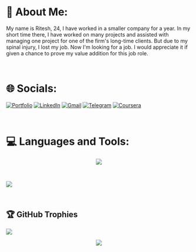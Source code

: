 # 💫 About Me:
My name is Ritesh, 24, I have worked in a smaller company for a year. In my short time there, I have worked on many projects and assisted with managing one project for one of the firm's long-time clients. But due to my spinal injury, I lost my job. Now I'm looking for a job. I would appreciate it if given a chance to prove my value addition for this job role.  

<br>

# 🌐 Socials:
[![Portfolio](https://img.shields.io/badge/website-000000?style=for-the-badge&logo=About.me&logoColor=white)](https://portfolio-riteshkamdi.vercel.app/) 
[![LinkedIn](https://img.shields.io/badge/LinkedIn-0077B5?style=for-the-badge&logo=linkedin&logoColor=white)](https://linkedin.com/in/https://www.linkedin.com/in/ritesh-kamdi) 
[![Gmail](https://img.shields.io/badge/Gmail-D14836?style=for-the-badge&logo=gmail&logoColor=white)](mailto:riteshkamdi@gmail.com) 
[![Telegram](https://img.shields.io/badge/Telegram-2CA5E0?style=for-the-badge&logo=telegram&logoColor=white)](https://t.me/KadvaSaach) 
[![Coursera](https://img.shields.io/badge/Coursera-0056D2?style=for-the-badge&logo=Coursera&logoColor=whit)](https://www.coursera.org/user/faeaf3685316cd9a623873d3a586d6f1) 


<br>

# 💻 Languages and Tools:
<p align="center">
  <a href="https://skillicons.dev">
    <img src="https://skillicons.dev/icons?i=cpp,c,cs,java,js,html,css,react,nextjs,tailwind,ts,git,python,tensorflow,django,pytorch,sqlite,mysql,mongodb,r,gcp,unity,vscode,eclipse,linux,postman" />
  </a>
</p>

<br>

<!-- ![](https://github-readme-stats.vercel.app/api?username=KadvaSaach&theme=radical&hide_border=false&include_all_commits=true&count_private=true)<br/>
![](https://github-readme-streak-stats.herokuapp.com/?user=KadvaSaach&theme=radical&hide_border=false)<br/> -->

![](https://github-readme-stats.vercel.app/api/top-langs/?username=KadvaSaach&theme=radical&hide_border=true&include_all_commits=true&count_private=true&layout=compact)<br>

<br/>  

## 🏆 GitHub Trophies

![](https://github-profile-trophy.vercel.app/?username=KadvaSaach&title=MultiLanguage,Commit&theme=radical&)

<!-- ### ✍️ Random Dev Quote
![](https://quotes-github-readme.vercel.app/api?type=vetical&theme=radical) -->


<p align="center">
    <img src="https://visitcount.itsvg.in/api?id=KadvaSaach&icon=3&color=6"/>
</p>









<!--
**KadvaSaach/KadvaSaach** is a ✨ _special_ ✨ repository because its `README.md` (this file) appears on your GitHub profile.

Here are some ideas to get you started:

- 🔭 I’m currently working on ...
- 🌱 I’m currently learning ...
- 👯 I’m looking to collaborate on ...
- 🤔 I’m looking for help with ...
- 💬 Ask me about ...
- 📫 How to reach me: ...
- 😄 Pronouns: ...
- ⚡ Fun fact: ...
-->
